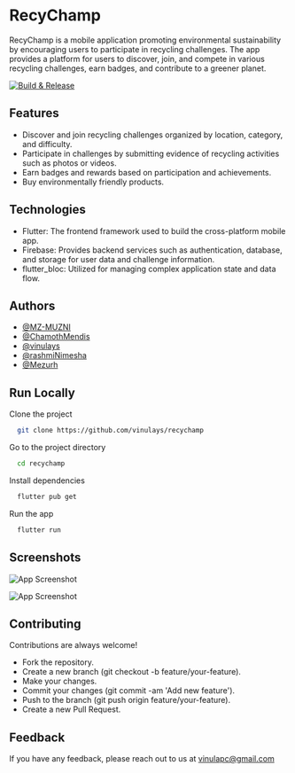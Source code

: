 
# RecyChamp

RecyChamp is a mobile application promoting environmental sustainability by encouraging users to participate in recycling challenges. The app provides a platform for users to discover, join, and compete in various recycling challenges, earn badges, and contribute to a greener planet.

[![Build & Release](https://github.com/vinulays/recychamp/actions/workflows/main.yml/badge.svg)](https://github.com/vinulays/recychamp/actions/workflows/main.yml)

## Features

- Discover and join recycling challenges organized by location, category, and difficulty.
- Participate in challenges by submitting evidence of recycling activities such as photos or videos.
- Earn badges and rewards based on participation and achievements.
- Buy environmentally friendly products.


## Technologies

- Flutter: The frontend framework used to build the cross-platform mobile app.
- Firebase: Provides backend services such as authentication, database, and storage for user data and challenge information.
- flutter_bloc: Utilized for managing complex application state and data flow.

## Authors

- [@MZ-MUZNI](https://github.com/MZ-MUZNI)
- [@ChamothMendis](https://github.com/ChamothMendis)
- [@vinulays](https://github.com/vinulays)
- [@rashmiNimesha](https://github.com/rashmiNimesha)
- [@Mezurh](https://github.com/Mezurh)

## Run Locally

Clone the project

```bash
  git clone https://github.com/vinulays/recychamp
```

Go to the project directory

```bash
  cd recychamp
```

Install dependencies

```bash
  flutter pub get
```

Run the app

```bash
  flutter run
```


## Screenshots

![App Screenshot](https://firebasestorage.googleapis.com/v0/b/recychamp.appspot.com/o/screenshots%2FScreenshot_1710901170.png?alt=media&token=2173216e-db58-4c28-a147-746889b1b13c)

![App Screenshot](https://firebasestorage.googleapis.com/v0/b/recychamp.appspot.com/o/screenshots%2FScreenshot_1710901396.png?alt=media&token=e1901c99-3a3b-4e61-b88d-5a273f78c262)

## Contributing

Contributions are always welcome!

- Fork the repository.
- Create a new branch (git checkout -b feature/your-feature).
- Make your changes.
- Commit your changes (git commit -am 'Add new feature').
- Push to the branch (git push origin feature/your-feature).
- Create a new Pull Request.


## Feedback

If you have any feedback, please reach out to us at vinulapc@gmail.com


